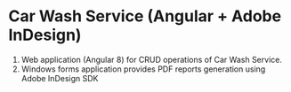 # Car Wash Service (Angular + Adobe InDesign)
1) Web application (Angular 8) for CRUD operations of Car Wash Service. 
2) Windows forms application provides PDF reports generation using Adobe InDesign SDK
